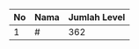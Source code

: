 | No | Nama            | Jumlah Level |
|----|-----------------|--------------|
| 1  | #    |    362        |
